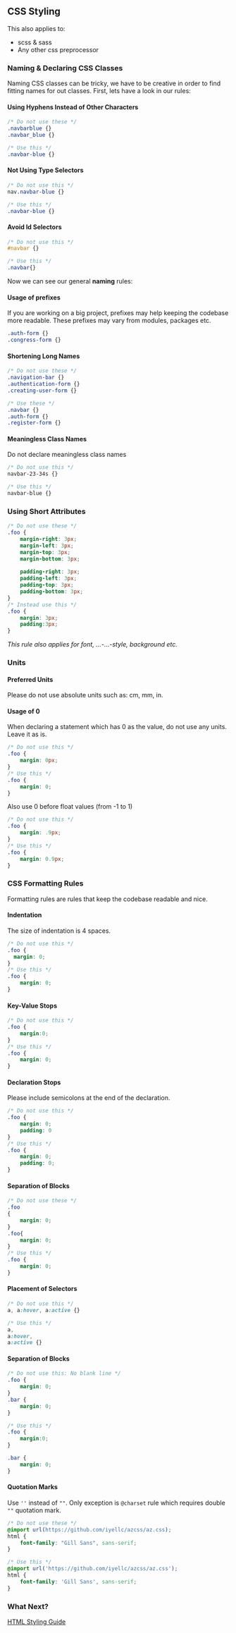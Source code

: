 ## CSS Styling

This also applies to:

- scss & sass
- Any other css preprocessor

### Naming & Declaring CSS Classes

Naming CSS classes can be tricky, we have to be creative in order to find fitting names for out classes. First, lets have a look in our rules:

#### Using Hyphens Instead of Other Characters
```css
/* Do not use these */
.navbarblue {}
.navbar_blue {}

/* Use this */
.navbar-blue {}
```

####  Not Using Type Selectors
```css
/* Do not use this */
nav.navbar-blue {}

/* Use this */
.navbar-blue {}
``` 
#### Avoid Id Selectors
```css
/* Do not use this */
#navbar {}

/* Use this */
.navbar{}
```

Now we can see our general **naming** rules:

#### Usage of prefixes

If you are working on a big project, prefixes may help keeping the codebase more readable. These prefixes may vary from modules, packages etc.
```css
.auth-form {}
.congress-form {}
```

#### Shortening Long Names

```css
/* Do not use these */
.navigation-bar {}
.authentication-form {}
.creating-user-form {}

/* Use these */
.navbar {}
.auth-form {}
.register-form {}
```

#### Meaningless Class Names
Do not declare meaningless class names 
```css
/* Do not use this */
navbar-23-34s {}

/* Use this */
navbar-blue {}
```

### Using Short Attributes

```css
/* Do not use these */
.foo {
	margin-right: 3px;
	margin-left: 3px;
	margin-top: 3px;
	margin-bottom: 3px;
	
	padding-right: 3px;
	padding-left: 3px;
	padding-top: 3px;
	padding-bottom: 3px;
}
/* Instead use this */
.foo {
	margin: 3px;
	padding:3px;
}
```
_This rule also applies for font, ...-...-style, background etc._

### Units
#### Preferred Units

Please do not use absolute units such as: cm, mm, in.
#### Usage of 0
When declaring a statement which has 0 as the value, do not use any units. Leave it as is.

```css
/* Do not use this */
.foo {
	margin: 0px;
}
/* Use this */
.foo {
	margin: 0;
}
```

Also use 0 before float values (from -1 to 1)
```css
/* Do not use this */
.foo {
	margin: .9px;
}
/* Use this */
.foo {
	margin: 0.9px;
}
```

### CSS Formatting Rules
Formatting rules are rules that keep the codebase readable and nice.
#### Indentation
The size of indentation is 4 spaces.
```css
/* Do not use this */
.foo {
  margin: 0;
}
/* Use this */
.foo {
	margin: 0;
}
```

#### Key-Value Stops
```css
/* Do not use this */
.foo {
	margin:0;
}
/* Use this */
.foo {
	margin: 0;
}
```

#### Declaration Stops
Please include semicolons at the end of the declaration.
```css
/* Do not use this */
.foo {
	margin: 0;
	padding: 0
}
/* Use this */
.foo {
	margin: 0;
	padding: 0;
}
```

#### Separation of Blocks
```css
/* Do not use these */
.foo
{
	margin: 0;
}
.foo{
	margin: 0;
}
/* Use this */
.foo {
	margin: 0;
}
```

#### Placement of Selectors
```css
/* Do not use this */
a, a:hover, a:active {}

/* Use this */
a,
a:hover,
a:active {}
```

#### Separation of Blocks
```css
/* Do not use this: No blank line */
.foo {
	margin: 0;
}
.bar {
	margin: 0;
}

/* Use this */
.foo {
	margin:0;
}

.bar {
	margin: 0;
}
```

#### Quotation Marks
Use `''` instead of `""`. 
Only exception is `@charset` rule which requires double `""` quotation mark.

```css
/* Do not use these */
@import url(https://github.com/iyellc/azcss/az.css); 
html { 
	font-family: "Gill Sans", sans-serif;
}

/* Use this */
@import url('https://github.com/iyellc/azcss/az.css'); 
html { 
	font-family: 'Gill Sans', sans-serif;
}
```

### What Next?

[HTML Styling Guide](https://github.com/iyellc/styling/blob/main/html-css/html.md)
